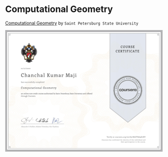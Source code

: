 # Computational Geometry
[Computational Geometry](https://www.coursera.org/learn/computational-geometry) by `Saint Petersburg State University`

![Certificate](/Certificate/Certificate.jpg)
